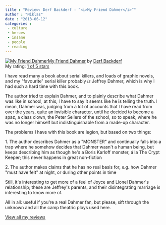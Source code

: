 ```yaml
---
title : "Review: Derf Backderf - ”<i>My Friend Dahmer</i>”"
author : "Niklas"
date : "2013-06-12"
categories : 
 - culture
 - heroes
 - insane
 - people
 - reading
---
```


[![My Friend Dahmer](http://d.gr-assets.com/books/1325285515m/12959045.jpg)](http://www.goodreads.com/book/show/12959045-my-friend-dahmer)[My Friend Dahmer](http://www.goodreads.com/book/show/12959045-my-friend-dahmer) by [Derf Backderf](http://www.goodreads.com/author/show/276252.Derf_Backderf)  
My rating: [1 of 5 stars](http://www.goodreads.com/review/show/638611324)  
  
I have read many a book about serial killers, and loads of graphic novels, and my "favourite" serial killer probably _is_ Jeffrey Dahmer, which is why I had such a hard time with this book.  
  
The author tried to explain Dahmer, and to plainly describe what Dahmer was like in school; at this, I have to say it seems like he is telling the truth. I mean, Dahmer was, judging from a lot of accounts that I have read from over the years, quite an invisible character, until he decided to become a spaz, a class clown, the Peter Sellers of the school, so to speak, where he was no longer himself but indistinguishable from a made-up character.  
  
The problems I have with this book are legion, but based on two things:  
  
1\. The author describes Dahmer as a "MONSTER" and continually falls into a trap where he somehow decides that Dahmer wasn't a human being, but keeps describing him as though he's a Boris Karloff monster, á la The Crypt Keeper; this never happens in great non-fiction  
  
2\. The author makes claims that he has no real basis for, e.g. how Dahmer "must have felt" at night, or during other points in time  
  
Still, it's interesting to get more of a feel of Joyce and Lionel Dahmer's relationship; these are Jeffrey's parents, and their disintegrating marriage is interesting to know more of.  
  
All in all: useful if you're a real Dahmer fan, but please, sift through the unknown and all the camp theatric ploys used here.  
  
[View all my reviews](http://www.goodreads.com/review/list/2106358-niklas-pivic)
